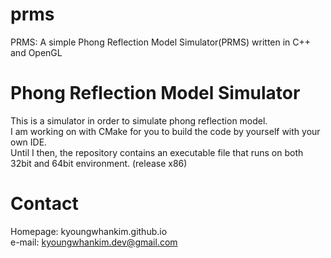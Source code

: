 # prms
PRMS: A simple Phong Reflection Model Simulator(PRMS) written in C++ and OpenGL

# Phong Reflection Model Simulator
This is a simulator in order to simulate phong reflection model.  
I am working on with CMake for you to build the code by yourself with your own IDE.  
Until I then, the repository contains an executable file that runs on both 32bit and 64bit environment. (release x86)

# Contact
Homepage: kyoungwhankim.github.io  
e-mail: kyoungwhankim.dev@gmail.com
